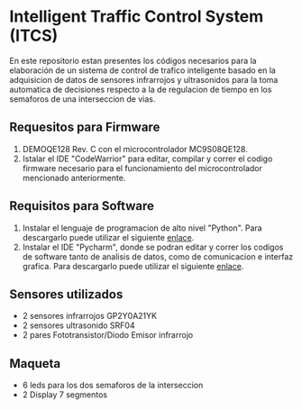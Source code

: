 # Intelligent Traffic Control System (ITCS) 

En este repositorio estan presentes los códigos necesarios para la elaboración de un sistema de control de trafico inteligente basado en la adquisicion de datos de sensores infrarrojos y ultrasonidos para la toma automatica de decisiones respecto a la de regulacion de tiempo en los semaforos de una interseccion de vias.

## Requesitos para Firmware

1. DEMOQE128 Rev. C con el microcontrolador MC9S08QE128.
2. Istalar el IDE "CodeWarrior" para editar, compilar y correr el codigo firmware necesario para el funcionamiento del microcontrolador mencionado anteriormente.

## Requisitos para Software 

1. Instalar el lenguaje de programacion de alto nivel "Python". Para descargarlo puede utilizar el siguiente [enlace](https://www.python.org/downloads/).<br>
2. Instalar el IDE "Pycharm", donde se podran editar y correr los codigos de software tanto de analisis de datos, como de comunicacion e interfaz grafica. Para descargarlo puede utilizar el siguiente [enlace](https://www.jetbrains.com/pycharm/download/#section=windows).<br> 

## Sensores utilizados

- 2 sensores infrarrojos GP2Y0A21YK 
- 2 sensores ultrasonido SRF04
- 2 pares Fototransistor/Diodo Emisor infrarrojo

## Maqueta

- 6 leds para los dos semaforos de la interseccion
- 2 Display 7 segmentos 
